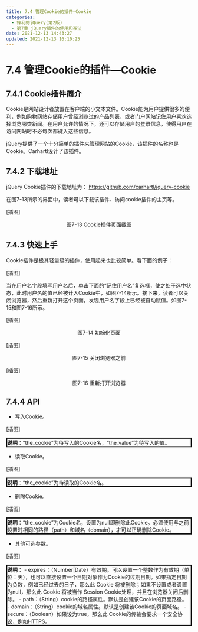 ```yaml
---
title: 7.4 管理Cookie的插件—Cookie
categories: 
  - 锋利的jQuery(第2版)
  - 第7章 jQuery插件的使用和写法
date: 2021-12-13 14:43:27
updated: 2021-12-13 16:10:25
---
```

# 7.4 管理Cookie的插件—Cookie
## 7.4.1 Cookie插件简介
Cookie是网站设计者放置在客户端的小文本文件。Cookie能为用户提供很多的便利，例如购物网站存储用户曾经浏览过的产品列表，或者门户网站记住用户喜欢选择浏览哪类新闻。在用户允许的情况下，还可以存储用户的登录信息，使得用户在访问网站时不必每次都键入这些信息。

jQuery提供了一个十分简单的插件来管理网站的Cookie，该插件的名称也是Cookie。Carhartl设计了该插件。

## 7.4.2 下载地址
jQuery Cookie插件的下载地址为：
https://github.com/carhartl/jquery-cookie

在图7-13所示的界面中，读者可以下载该插件、访问cookie插件的主页等。

[插图]

<center>图7-13 Cookie插件页面截图</center>

## 7.4.3 快速上手
Cookie插件是极其轻量级的插件，使用起来也比较简单。看下面的例子：

[插图]

当在用户名字段填写用户名后，单击下面的“记住用户名”复选框，使之处于选中状态，此时用户名的值已经被计入Cookie中，如图7-14所示。接下来，读者可以关闭浏览器，然后重新打开这个页面，发现用户名字段上已经被自动赋值。如图7-15和图7-16所示。

[插图]

<center>图7-14 初始化页面</center>


[插图]

<center>图7-15 关闭浏览器之前</center>


[插图]

<center>图7-16 重新打开浏览器</center>

## 7.4.4 API

- 写入Cookie。

[插图]

<div style="border-style:solid;"><strong>说明</strong>：“the_cookie”为待写入的Cookie名，“the_value”为待写入的值。</div>

- 读取Cookie。

[插图]

<div style="border-style:solid;"><strong>说明</strong>：“the_cookie”为待读取的Cookie名。</div>

- 删除Cookie。

[插图]

<div style="border-style:solid;"><strong>说明</strong>：“the_cookie”为Cookie名，设置为null即删除此Cookie。必须使用与之前设置时相同的路径（path）和域名（domain），才可以正确删除Cookie。</div>

- 其他可选参数。

[插图]

<div style="border-style:solid;"><strong>说明</strong>：
- expires：（Number|Date）有效期。可以设置一个整数作为有效期（单位：天），也可以直接设置一个日期对象作为Cookie的过期日期。如果指定日期为负数，例如已经过去的日子，那么此 Cookie 将被删除；如果不设置或者设置为null，那么此 Cookie 将被当作 Session Cookie处理，并且在浏览器关闭后删除。
- path：（String）cookie的路径属性。默认是创建该Cookie的页面路径。
- domain：（String）cookie的域名属性。默认是创建该Cookie的页面域名。
- secure：（Boolean）如果设为true，那么此 Cookie的传输会要求一个安全协议，例如HTTPS。
</div>

